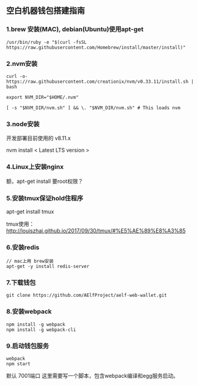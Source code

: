 ## 空白机器钱包搭建指南

### 1.brew 安装(MAC), debian(Ubuntu)使用apt-get

```
/usr/bin/ruby -e "$(curl -fsSL https://raw.githubusercontent.com/Homebrew/install/master/install)"
```

### 2.nvm安装

```
curl -o- https://raw.githubusercontent.com/creationix/nvm/v0.33.11/install.sh | bash

export NVM_DIR="$HOME/.nvm"

[ -s "$NVM_DIR/nvm.sh" ] && \. "$NVM_DIR/nvm.sh" # This loads nvm
```

### 3.node安装

开发部署目前使用的 v8.11.x

nvm install < Latest LTS version >

### 4.Linux上安装nginx

额，apt-get install 要root权限？

### 5.安装tmux保证hold住程序

apt-get install tmux

tmux使用：http://louiszhai.github.io/2017/09/30/tmux/#%E5%AE%89%E8%A3%85

### 6.安装redis
```
// mac上用 brew安装
apt-get -y install redis-server
```

### 7.下载钱包

```
git clone https://github.com/AElfProject/aelf-web-wallet.git
```

### 8.安装webpack

```
npm install -g webpack
npm install -g webpack-cli
```

### 9.启动钱包服务
```
webpack
npm start
```
默认 7001端口
这里需要写一个脚本，包含webpack编译和egg服务启动。